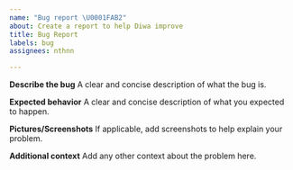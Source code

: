 ```yaml
---
name: "Bug report \U0001FAB2"
about: Create a report to help Diwa improve
title: Bug Report
labels: bug
assignees: nthnn

---
```


**Describe the bug**
A clear and concise description of what the bug is.

**Expected behavior**
A clear and concise description of what you expected to happen.

**Pictures/Screenshots**
If applicable, add screenshots to help explain your problem.

**Additional context**
Add any other context about the problem here.